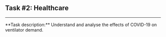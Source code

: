 ## Task #2: Healthcare

<hr>
**Task description:** 
Understand and analyse the effects of COVID-19 on ventilator demand.

